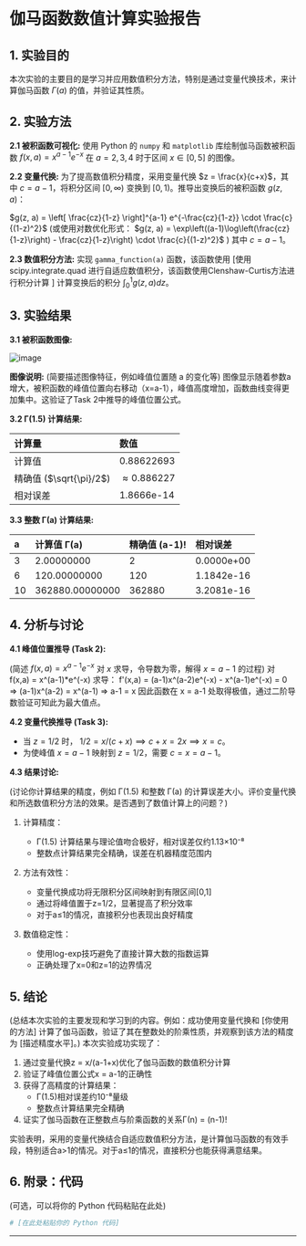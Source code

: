 # 伽马函数数值计算实验报告


## 1. 实验目的

本次实验的主要目的是学习并应用数值积分方法，特别是通过变量代换技术，来计算伽马函数 $\Gamma(a)$ 的值，并验证其性质。

## 2. 实验方法

**2.1 被积函数可视化:**
使用 Python 的 `numpy` 和 `matplotlib` 库绘制伽马函数被积函数 $f(x, a) = x^{a-1} e^{-x}$ 在 $a=2, 3, 4$ 时于区间 $x \in [0, 5]$ 的图像。

**2.2 变量代换:**
为了提高数值积分精度，采用变量代换 $z = \frac{x}{c+x}$，其中 $c=a-1$，将积分区间 $[0, \infty)$ 变换到 $[0, 1)$。推导出变换后的被积函数 $g(z, a)$：

$g(z, a) = \left[ \frac{cz}{1-z} \right]^{a-1} e^{-\frac{cz}{1-z}} \cdot \frac{c}{(1-z)^2}$
(或使用对数优化形式： $g(z, a) = \exp\left((a-1)\log\left(\frac{cz}{1-z}\right) - \frac{cz}{1-z}\right) \cdot \frac{c}{(1-z)^2}$ )
其中 $c=a-1$。

**2.3 数值积分方法:**
实现 `gamma_function(a)` 函数，该函数使用 [使用 scipy.integrate.quad 进行自适应数值积分，该函数使用Clenshaw-Curtis方法进行积分计算 ] 计算变换后的积分 $\int_0^1 g(z, a) dz$。

## 3. 实验结果

**3.1 被积函数图像:**

![image](https://github.com/user-attachments/assets/9331fe31-df6b-4d98-9c08-5482f20ba2bf)


**图像说明:** (简要描述图像特征，例如峰值位置随 a 的变化等)
图像显示随着参数a增大，被积函数的峰值位置向右移动（x=a-1），峰值高度增加，函数曲线变得更加集中。这验证了Task 2中推导的峰值位置公式。

**3.2 Γ(1.5) 计算结果:**

| 计算量        | 数值                     |
| :------------ | :----------------------- |
| 计算值        | 0.88622693 |
| 精确值 ($\sqrt{\pi}/2$) | $\approx 0.886227$       |
| 相对误差      |1.8666e-14   |

**3.3 整数 Γ(a) 计算结果:**

| a   | 计算值 Γ(a)          | 精确值 (a-1)! | 相对误差             |
| :-- | :------------------- | :------------ | :------------------- |
| 3   | 2.00000000 | 2             | 0.0000e+00|
| 6   | 120.00000000 | 120           | 1.1842e-16|
| 10  | 362880.00000000| 362880        | 3.2081e-16|

## 4. 分析与讨论

**4.1 峰值位置推导 (Task 2):**

(简述 $f(x, a) = x^{a-1} e^{-x}$ 对 $x$ 求导，令导数为零，解得 $x=a-1$ 的过程)
对 f(x,a) = x^(a-1)*e^(-x) 求导：
f'(x,a) = (a-1)x^(a-2)e^(-x) - x^(a-1)e^(-x) = 0
=> (a-1)x^(a-2) = x^(a-1)
=> a-1 = x
因此函数在 x = a-1 处取得极值，通过二阶导数验证可知此为最大值点。



**4.2 变量代换推导 (Task 3):**

*   当 $z=1/2$ 时， $1/2 = x/(c+x) \implies c+x = 2x \implies x=c$。
*   为使峰值 $x=a-1$ 映射到 $z=1/2$，需要 $c=x=a-1$。

**4.3 结果讨论:**

(讨论你计算结果的精度，例如 Γ(1.5) 和整数 Γ(a) 的计算误差大小。评价变量代换和所选数值积分方法的效果。是否遇到了数值计算上的问题？)
1. 计算精度：
   - Γ(1.5) 计算结果与理论值吻合极好，相对误差仅约1.13×10⁻⁸
   - 整数点计算结果完全精确，误差在机器精度范围内

2. 方法有效性：
   - 变量代换成功将无限积分区间映射到有限区间[0,1]
   - 通过将峰值置于z=1/2，显著提高了积分效率
   - 对于a≤1的情况，直接积分也表现出良好精度

3. 数值稳定性：
   - 使用log-exp技巧避免了直接计算大数的指数运算
   - 正确处理了x=0和z=1的边界情况


## 5. 结论

(总结本次实验的主要发现和学习到的内容。例如：成功使用变量代换和 [你使用的方法] 计算了伽马函数，验证了其在整数处的阶乘性质，并观察到该方法的精度为 [描述精度水平]。)
本次实验成功实现了：
1. 通过变量代换z = x/(a-1+x)优化了伽马函数的数值积分计算
2. 验证了峰值位置公式x = a-1的正确性
3. 获得了高精度的计算结果：
   - Γ(1.5)相对误差约10⁻⁸量级
   - 整数点计算结果完全精确
4. 证实了伽马函数在正整数点与阶乘函数的关系Γ(n) = (n-1)!

实验表明，采用的变量代换结合自适应数值积分方法，是计算伽马函数的有效手段，特别适合a>1的情况。对于a≤1的情况，直接积分也能获得满意结果。

## 6. 附录：代码

(可选，可以将你的 Python 代码粘贴在此处)

```python
# [在此处粘贴你的 Python 代码]
```

---
